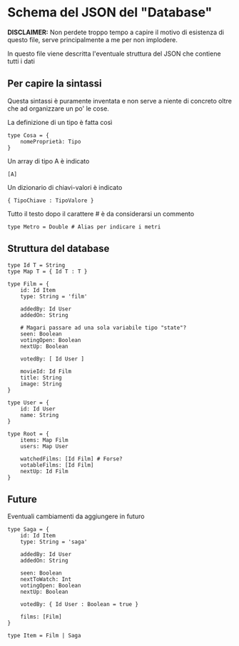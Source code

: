 # Schema del JSON del "Database"

**DISCLAIMER:** Non perdete troppo tempo a capire il motivo di esistenza di questo file, serve principalmente a me per non implodere.

In questo file viene descritta l'eventuale struttura del JSON che contiene tutti i dati

## Per capire la sintassi

Questa sintassi è puramente inventata e non serve a niente di concreto oltre che ad organizzare un po' le cose.

La definizione di un tipo è fatta così

	type Cosa = {
		nomeProprietà: Tipo
	}

Un array di tipo A è indicato

	[A]

Un dizionario di chiavi-valori è indicato

	{ TipoChiave : TipoValore }

Tutto il testo dopo il carattere # è da considerarsi un commento

	type Metro = Double # Alias per indicare i metri

## Struttura del database

	type Id T = String
	type Map T = { Id T : T }

	type Film = {
		id: Id Item
		type: String = 'film'

		addedBy: Id User
		addedOn: String
		
		# Magari passare ad una sola variabile tipo "state"?
		seen: Boolean
		votingOpen: Boolean
		nextUp: Boolean
		
		votedBy: [ Id User ]
		
		movieId: Id Film
		title: String
		image: String
	}

	type User = {
		id: Id User
		name: String
	}

	type Root = {
		items: Map Film
		users: Map User
		
		watchedFilms: [Id Film] # Forse?
		votableFilms: [Id Film]
		nextUp: Id Film
	}

## Future

Eventuali cambiamenti da aggiungere in futuro
	
	type Saga = {
		id: Id Item
		type: String = 'saga'
		
		addedBy: Id User
		addedOn: String
		
		seen: Boolean
		nextToWatch: Int
		votingOpen: Boolean
		nextUp: Boolean

		votedBy: { Id User : Boolean = true }

		films: [Film]
	}

	type Item = Film | Saga